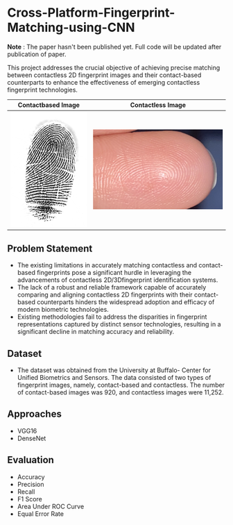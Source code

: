 # Cross-Platform-Fingerprint-Matching-using-CNN
**Note** : The paper hasn't been published yet. Full code will be updated after publication of paper.

This project addresses the crucial objective of achieving precise matching between contactless 2D fingerprint images and their contact-based counterparts to enhance the effectiveness of emerging contactless fingerprint technologies.


| Contactbased Image                                             | Contactless Image                                            |
|--------------------------------------------------------------|------------------------------------------------------------|
| ![Contactbased Image](https://raw.githubusercontent.com/bishram-acharya/Cross-Platform-Fingerprint-Matching-using-CNN/main/Images/1.bmp?token=GHSAT0AAAAAACUJDK2V67WYRXFOOVOHWVRWZUFAHJQ) | ![Contactless Image](https://raw.githubusercontent.com/bishram-acharya/Cross-Platform-Fingerprint-Matching-using-CNN/main/Images/1match.png?token=GHSAT0AAAAAACUJDK2US7TOXW7JMTOTXCRYZUFAFGQ) |



## Problem Statement
- The existing limitations in accurately matching contactless and contact-based fingerprints pose a significant hurdle in leveraging the advancements of contactless 2D/3Dfingerprint identification systems.
- The lack of a robust and reliable framework capable of accurately comparing and aligning contactless 2D fingerprints with their contact-based counterparts hinders the widespread adoption and efficacy of modern biometric technologies.
- Existing methodologies fail to address the disparities in fingerprint representations
captured by distinct sensor technologies, resulting in a significant decline in matching
accuracy and reliability.

## Dataset
- The dataset was obtained from the University at Buffalo- Center for Unified Biometrics and Sensors. The data consisted of two types of fingerprint images, namely, contact-based and contactless. The number of contact-based images was 920, and contactless images were 11,252.

## Approaches
- VGG16
- DenseNet

## Evaluation
- Accuracy
- Precision
- Recall
- F1 Score
- Area Under ROC Curve
- Equal Error Rate



